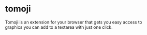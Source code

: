 # tomoji
Tomoji is an extension for your browser that gets you easy access to graphics you can add to a textarea with just one click.

